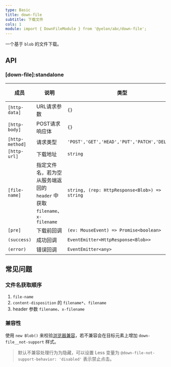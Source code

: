 ```yaml
---
type: Basic
title: down-file
subtitle: 下载文件
cols: 1
module: import { DownFileModule } from '@yelon/abc/down-file';
---
```


一个基于 `blob` 的文件下载。

## API

### [down-file]:standalone

| 成员 | 说明 | 类型 | 默认值 |
|----|----|----|-----|
| `[http-data]` | URL请求参数 | `{}` | - |
| `[http-body]` | POST请求响应体 | `{}` | - |
| `[http-method]` | 请求类型 | `'POST','GET','HEAD','PUT','PATCH','DELETE'` | `'GET'` |
| `[http-url]` | 下载地址 | `string` | - |
| `[file-name]` | 指定文件名，若为空从服务端返回的 `header` 中获取 `filename`、`x-filename` | `string, (rep: HttpResponse<Blob>) => string` | - |
| `[pre]` | 下载前回调 | `(ev: MouseEvent) => Promise<boolean>` | - |
| `(success)` | 成功回调 | `EventEmitter<HttpResponse<Blob>>` | - |
| `(error)` | 错误回调 | `EventEmitter<any>` | - |

## 常见问题

### 文件名获取顺序

1. `file-name`
2. `content-disposition` 的 `filename*`、`filename`
3. header 参数 `filename`、`x-filename`

### 兼容性

使用 `new Blob()` 来校验[浏览器兼容](https://github.com/eligrey/FileSaver.js/#supported-browsers)，若不兼容会在目标元素上增加 `down-file__not-support` 样式。

> 默认不兼容处理行为为隐藏，可以设置 Less 变量为 `@down-file-not-support-behavior: 'disabled'` 表示禁止点击。
